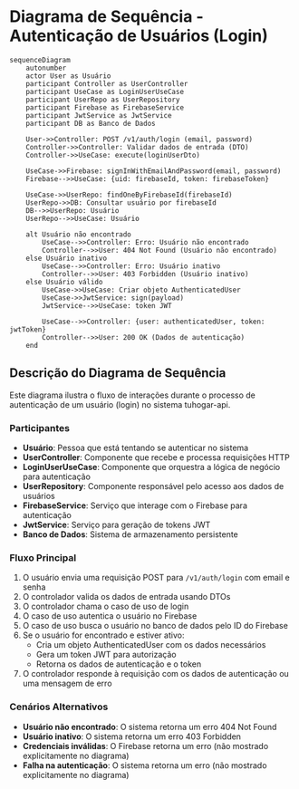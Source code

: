 # Diagrama de Sequência - Autenticação de Usuários (Login)

```mermaid
sequenceDiagram
    autonumber
    actor User as Usuário
    participant Controller as UserController
    participant UseCase as LoginUserUseCase
    participant UserRepo as UserRepository
    participant Firebase as FirebaseService
    participant JwtService as JwtService
    participant DB as Banco de Dados
    
    User->>Controller: POST /v1/auth/login (email, password)
    Controller->>Controller: Validar dados de entrada (DTO)
    Controller->>UseCase: execute(loginUserDto)
    
    UseCase->>Firebase: signInWithEmailAndPassword(email, password)
    Firebase-->>UseCase: {uid: firebaseId, token: firebaseToken}
    
    UseCase->>UserRepo: findOneByFirebaseId(firebaseId)
    UserRepo->>DB: Consultar usuário por firebaseId
    DB-->>UserRepo: Usuário
    UserRepo-->>UseCase: Usuário
    
    alt Usuário não encontrado
        UseCase-->>Controller: Erro: Usuário não encontrado
        Controller-->>User: 404 Not Found (Usuário não encontrado)
    else Usuário inativo
        UseCase-->>Controller: Erro: Usuário inativo
        Controller-->>User: 403 Forbidden (Usuário inativo)
    else Usuário válido
        UseCase->>UseCase: Criar objeto AuthenticatedUser
        UseCase->>JwtService: sign(payload)
        JwtService-->>UseCase: token JWT
        
        UseCase-->>Controller: {user: authenticatedUser, token: jwtToken}
        Controller-->>User: 200 OK (Dados de autenticação)
    end
```

## Descrição do Diagrama de Sequência

Este diagrama ilustra o fluxo de interações durante o processo de autenticação de um usuário (login) no sistema tuhogar-api.

### Participantes
- **Usuário**: Pessoa que está tentando se autenticar no sistema
- **UserController**: Componente que recebe e processa requisições HTTP
- **LoginUserUseCase**: Componente que orquestra a lógica de negócio para autenticação
- **UserRepository**: Componente responsável pelo acesso aos dados de usuários
- **FirebaseService**: Serviço que interage com o Firebase para autenticação
- **JwtService**: Serviço para geração de tokens JWT
- **Banco de Dados**: Sistema de armazenamento persistente

### Fluxo Principal
1. O usuário envia uma requisição POST para `/v1/auth/login` com email e senha
2. O controlador valida os dados de entrada usando DTOs
3. O controlador chama o caso de uso de login
4. O caso de uso autentica o usuário no Firebase
5. O caso de uso busca o usuário no banco de dados pelo ID do Firebase
6. Se o usuário for encontrado e estiver ativo:
   - Cria um objeto AuthenticatedUser com os dados necessários
   - Gera um token JWT para autorização
   - Retorna os dados de autenticação e o token
7. O controlador responde à requisição com os dados de autenticação ou uma mensagem de erro

### Cenários Alternativos
- **Usuário não encontrado**: O sistema retorna um erro 404 Not Found
- **Usuário inativo**: O sistema retorna um erro 403 Forbidden
- **Credenciais inválidas**: O Firebase retorna um erro (não mostrado explicitamente no diagrama)
- **Falha na autenticação**: O sistema retorna um erro (não mostrado explicitamente no diagrama)

